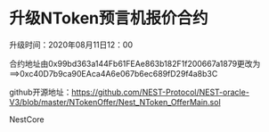 # 升级NToken预言机报价合约

升级时间：2020年08月11日12：00

合约地址由0x99bd363a144Fb61FEAe863b182F1f200667a1879更改为==>0xc40D7b9ca90EAca4A6e067b6ec689fD29f4a8b3C

github开源地址：https://github.com/NEST-Protocol/NEST-oracle-V3/blob/master/NTokenOffer/Nest_NToken_OfferMain.sol

NestCore
